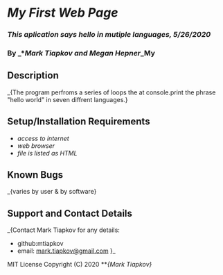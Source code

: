 # _My First Web Page_

### _This aplication says hello in mutiple languages, 5/26/2020_

### By _**Mark Tiapkov and Megan Hepner*_My

## Description 

_{The program perfroms a series of loops the at console.print the phrase "hello world" in seven diffrent languages.}

## Setup/Installation Requirements 

* _access to internet_
* _web browser_
* _file is listed as HTML_

## Known Bugs

_{varies by user & by software}

## Support and Contact Details 

_{Contact Mark Tiapkov for any details: 
* github:mtiapkov
* email: mark.tiapkov@gmail.com }_

MIT License 
Copyright (C) 2020 **_{Mark Tiapkov}_